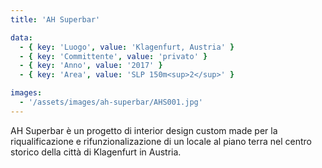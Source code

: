 ```yaml
---
title: 'AH Superbar'

data:
  - { key: 'Luogo', value: 'Klagenfurt, Austria' }
  - { key: 'Committente', value: 'privato' }
  - { key: 'Anno', value: '2017' }
  - { key: 'Area', value: 'SLP 150m<sup>2</sup>' }

images:
  - '/assets/images/ah-superbar/AHS001.jpg'
---
```


AH Superbar è un progetto di interior design custom made per la riqualificazione e
rifunzionalizazione di un locale al piano terra nel centro storico della città di Klagenfurt in
Austria.
